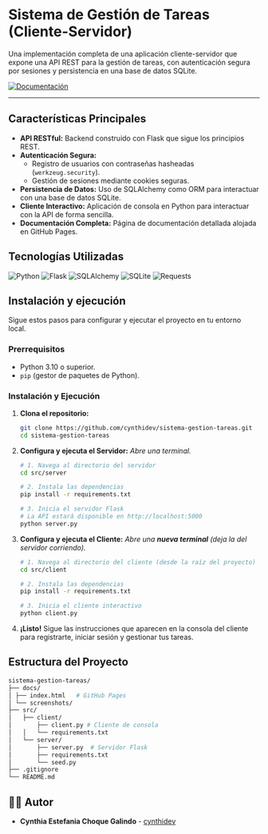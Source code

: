 # Sistema de Gestión de Tareas (Cliente-Servidor)

Una implementación completa de una aplicación cliente-servidor que expone una API REST para la gestión de tareas, con autenticación segura por sesiones y persistencia en una base de datos SQLite.

[![Documentación](https://img.shields.io/badge/Documentación-Ver%20en%20GitHub%20Pages-blue.svg)](https://cynthidev.github.io/sistema-gestion-tareas/)


---

## Características Principales

*   **API RESTful:** Backend construido con Flask que sigue los principios REST.
*   **Autenticación Segura:**
    *   Registro de usuarios con contraseñas hasheadas (`werkzeug.security`).
    *   Gestión de sesiones mediante cookies seguras.
*   **Persistencia de Datos:** Uso de SQLAlchemy como ORM para interactuar con una base de datos SQLite.
*   **Cliente Interactivo:** Aplicación de consola en Python para interactuar con la API de forma sencilla.
*   **Documentación Completa:** Página de documentación detallada alojada en GitHub Pages.

## Tecnologías Utilizadas

![Python](https://img.shields.io/badge/Python-3.10+-blue?style=for-the-badge&logo=python&logoColor=white)
![Flask](https://img.shields.io/badge/Flask-2.0-black?style=for-the-badge&logo=flask&logoColor=white)
![SQLAlchemy](https://img.shields.io/badge/SQLAlchemy-1.4-orange?style=for-the-badge&logo=sqlalchemy&logoColor=white)
![SQLite](https://img.shields.io/badge/SQLite-3-blue?style=for-the-badge&logo=sqlite&logoColor=white)
![Requests](https://img.shields.io/badge/Requests-2.28-brightgreen?style=for-the-badge)

## Instalación y ejecución

Sigue estos pasos para configurar y ejecutar el proyecto en tu entorno local.

### Prerrequisitos

*   Python 3.10 o superior.
*   `pip` (gestor de paquetes de Python).

### Instalación y Ejecución

1.  **Clona el repositorio:**

    ```bash
    git clone https://github.com/cynthidev/sistema-gestion-tareas.git
    cd sistema-gestion-tareas
    ```

2.  **Configura y ejecuta el Servidor:**
    *Abre una terminal.*

    ```bash
    # 1. Navega al directorio del servidor
    cd src/server

    # 2. Instala las dependencias
    pip install -r requirements.txt

    # 3. Inicia el servidor Flask
    # La API estará disponible en http://localhost:5000
    python server.py
    ```

3.  **Configura y ejecuta el Cliente:**
    *Abre una **nueva terminal** (deja la del servidor corriendo).*

    ```bash
    # 1. Navega al directorio del cliente (desde la raíz del proyecto)
    cd src/client

    # 2. Instala las dependencias
    pip install -r requirements.txt

    # 3. Inicia el cliente interactivo
    python client.py
    ```

4.  **¡Listo!** Sigue las instrucciones que aparecen en la consola del cliente para registrarte, iniciar sesión y gestionar tus tareas.

##  Estructura del Proyecto
```bash
sistema-gestion-tareas/
├── docs/
│ ├── index.html   # GitHub Pages
│ └── screenshots/ 
├── src/
│   ├── client/
│       ├── client.py # Cliente de consola
│   │   └── requirements.txt  
│   └── server/
│       ├── server.py  # Servidor Flask
│       ├── requirements.txt
│       └── seed.py
├── .gitignore
└── README.md
```




## 👨‍💻 Autor

*   **Cynthia Estefania Choque Galindo** - [cynthidev](https://github.com/cynthidev)


